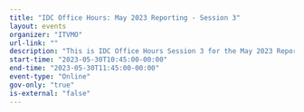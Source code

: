 ```yaml
---
title: "IDC Office Hours: May 2023 Reporting - Session 3"
layout: events
organizer: "ITVMO"
url-link: ""
description: "This is IDC Office Hours Session 3 for the May 2023 Reporting. The office hours will take place from 10:45am - 11:45am. This is the final  Office Hours Session being held in May to provide continued support for the May 2023 submission.  These sessions are an informal platform to get questions answered or have discussions regarding the current submission requirements. For questions about this session or to attend please contact the ITVMO at ITVMO@gsa.gov."
start-time: "2023-05-30T10:45:00-00:00"
end-time: "2023-05-30T11:45:00-00:00"
event-type: "Online"
gov-only: "true"
is-external: "false"
---
```

